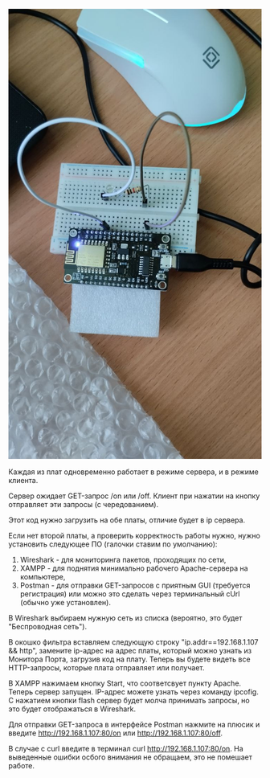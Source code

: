 ![Подключение](/sources/1_2.jpg)

Каждая из плат одновременно работает в режиме сервера, и в режиме клиента.

Сервер ожидает GET-запрос /on или /off. Клиент при нажатии на кнопку отправляет эти запросы (с чередованием).

Этот код нужно загрузить на обе платы, отличие будет в ip сервера.

Если нет второй платы, а проверить корректность работы нужно, нужно установить следующее ПО (галочки ставим по умолчанию):
1) Wireshark - для мониторинга пакетов, проходящих по сети,
2) XAMPP - для поднятия минимально рабочего Apache-сервера на компьютере,
3) Postman - для отправки GET-запросов с приятным GUI (требуется регистрация) или можно это сделать через терминальный cUrl (обычно уже установлен).

В Wireshark выбираем нужную сеть из списка (вероятно, это будет "Беспроводная сеть").

В окошко фильтра вставляем следующую строку "ip.addr==192.168.1.107 && http", замените ip-адрес на адрес платы, который можно узнать из Монитора Порта, загрузив код на плату. Теперь вы будете видеть все HTTP-запросы, которые плата отправляет или получает.

В XAMPP нажимаем кнопку Start, что соответсвует пункту Apache. Теперь сервер запущен. IP-адрес можете узнать через команду ipcofig. С нажатием кнопки flash сервер будет молча принимать запросы, но это будет отображаться в Wireshark.

Для отправки GET-запроса в интерфейсе Postman нажмите на плюсик и введите http://192.168.1.107:80/on или http://192.168.1.107:80/off.

В случае с curl введите в терминал curl http://192.168.1.107:80/on. На выведенные ошибки осбого внимания не обращаем, это не помешает работе.